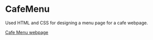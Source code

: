 # CafeMenu

Used HTML and CSS for designing a menu page for a cafe webpage.

<a href="https://marinaivantsova.github.io/CafeMenu/" alt="Cafe menu">Cafe Menu webpage</a>
